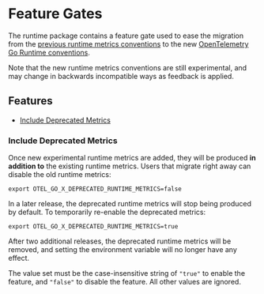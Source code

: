 # Feature Gates

The runtime package contains a feature gate used to ease the migration
from the [previous runtime metrics conventions] to the new [OpenTelemetry Go
Runtime conventions].

Note that the new runtime metrics conventions are still experimental, and may
change in backwards incompatible ways as feedback is applied.

## Features

- [Include Deprecated Metrics](#include-deprecated-metrics)

### Include Deprecated Metrics

Once new experimental runtime metrics are added, they will be produced
**in addition to** the existing runtime metrics. Users that migrate right away
can disable the old runtime metrics:

```console
export OTEL_GO_X_DEPRECATED_RUNTIME_METRICS=false
```

In a later release, the deprecated runtime metrics will stop being produced by
default. To temporarily re-enable the deprecated metrics:

```console
export OTEL_GO_X_DEPRECATED_RUNTIME_METRICS=true
```

After two additional releases, the deprecated runtime metrics will be removed,
and setting the environment variable will no longer have any effect.

The value set must be the case-insensitive string of `"true"` to enable the
feature, and `"false"` to disable the feature. All other values are ignored.

[previous runtime metrics conventions]: https://pkg.go.dev/go.opentelemetry.io/contrib/instrumentation/runtime@v0.52.0
[OpenTelemetry Go Runtime conventions]: https://github.com/open-telemetry/semantic-conventions/blob/main/docs/runtime/go-metrics.md
